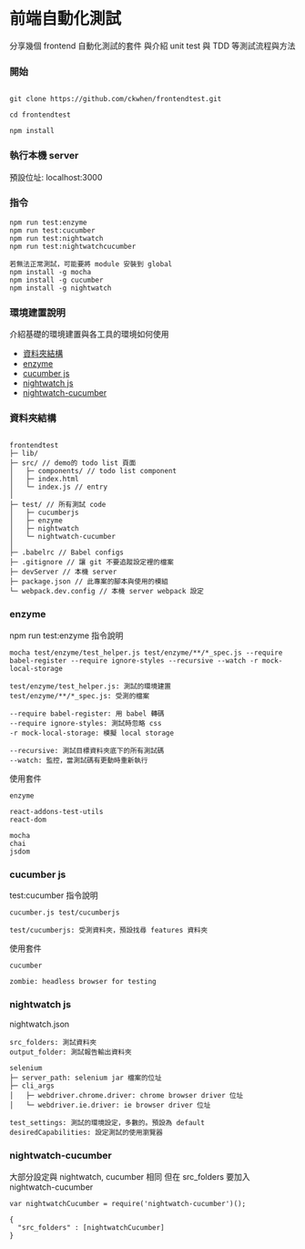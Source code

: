 # **前端自動化測試** #

分享幾個 frontend 自動化測試的套件
與介紹 unit test 與 TDD 等測試流程與方法

### 開始

```

git clone https://github.com/ckwhen/frontendtest.git

cd frontendtest

npm install

```

### 執行本機 server

預設位址: localhost:3000

### 指令

```
npm run test:enzyme
npm run test:cucumber
npm run test:nightwatch
npm run test:nightwatchcucumber

若無法正常測試，可能要將 module 安裝到 global
npm install -g mocha
npm install -g cucumber
npm install -g nightwatch
```

### 環境建置說明

介紹基礎的環境建置與各工具的環境如何使用

* [資料夾結構](#資料夾結構)
* [enzyme](#enzyme)
* [cucumber js](#cucumber-js)
* [nightwatch js](#nightwatch-js)
* [nightwatch-cucumber](#nightwatch-cucumber)

### 資料夾結構 ###

```

frontendtest
├─ lib/
├─ src/ // demo的 todo list 頁面
│   ├─ components/ // todo list component
│   ├─ index.html
│   └─ index.js // entry
│
├─ test/ // 所有測試 code
│   ├─ cucumberjs
│   ├─ enzyme
│   ├─ nightwatch
│   └─ nightwatch-cucumber
│
├─ .babelrc // Babel configs
├─ .gitignore // 讓 git 不要追蹤設定裡的檔案
├─ devServer // 本機 server
├─ package.json // 此專案的腳本與使用的模組
└─ webpack.dev.config // 本機 server webpack 設定

```

### enzyme ###

npm run test:enzyme 指令說明

```
mocha test/enzyme/test_helper.js test/enzyme/**/*_spec.js --require babel-register --require ignore-styles --recursive --watch -r mock-local-storage

test/enzyme/test_helper.js: 測試的環境建置
test/enzyme/**/*_spec.js: 受測的檔案

--require babel-register: 用 babel 轉碼
--require ignore-styles: 測試時忽略 css
-r mock-local-storage: 模擬 local storage

--recursive: 測試目標資料夾底下的所有測試碼
--watch: 監控，當測試碼有更動時重新執行
```

使用套件

```
enzyme

react-addons-test-utils
react-dom

mocha
chai
jsdom
```

### cucumber js ###

test:cucumber 指令說明

```
cucumber.js test/cucumberjs

test/cucumberjs: 受測資料夾，預設找尋 features 資料夾
```

使用套件

```
cucumber

zombie: headless browser for testing
```

### nightwatch js ###

nightwatch.json

```
src_folders: 測試資料夾
output_folder: 測試報告輸出資料夾

selenium
├─ server_path: selenium jar 檔案的位址
├─ cli_args
│   ├─ webdriver.chrome.driver: chrome browser driver 位址
│   └─ webdriver.ie.driver: ie browser driver 位址

test_settings: 測試的環境設定，多數的。預設為 default
desiredCapabilities: 設定測試的使用瀏覽器
```

### nightwatch-cucumber ###

大部分設定與 nightwatch, cucumber 相同
但在 src_folders 要加入 nightwatch-cucumber

```
var nightwatchCucumber = require('nightwatch-cucumber')();

{
  "src_folders" : [nightwatchCucumber]
}

```
